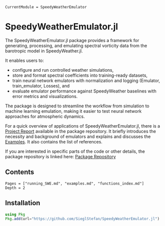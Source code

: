 ```@meta
CurrentModule = SpeedyWeatherEmulator
```

# SpeedyWeatherEmulator.jl

The SpeedyWeatherEmulator.jl package provides a framework for generating, processing, and emulating spectral vorticity data from the barotropic model in SpeedyWeather.jl.

It enables users to:
- configure and run controlled weather simulations,
- store and format spectral coefficients into training-ready datasets,
- train neural network emulators with normalization and logging (Emulator, train_emulator, Losses), and
- evaluate emulator performance against SpeedyWeather baselines with error metrics and visualizations.

The package is designed to streamline the workflow from simulation to machine learning emulation, making it easier to test neural network approaches for atmospheric dynamics.

For a quick overview of applications of SpeedyWeatherEmulator.jl, there is a [Project Report](https://github.com/SieglStefan/SpeedyWeatherEmulator.jl/blob/main/ProjectReport.pdf) available in the package repository.
It briefly introduces the necessity and background of emulators and explains and discusses the [Examples](examples.md). It also contains the list of references.


If you are interested in specific parts of the code or other details, the package repository is linked here: [Package Repository](https://github.com/SieglStefan/SpeedyWeatherEmulator.jl)


## Contents

```@contents
Pages = ["running_SWE.md", "examples.md", "functions_index.md"]
Depth = 2
```


## Installation
```julia
using Pkg
Pkg.add(url="https://github.com/SieglStefan/SpeedyWeatherEmulator.jl")
```